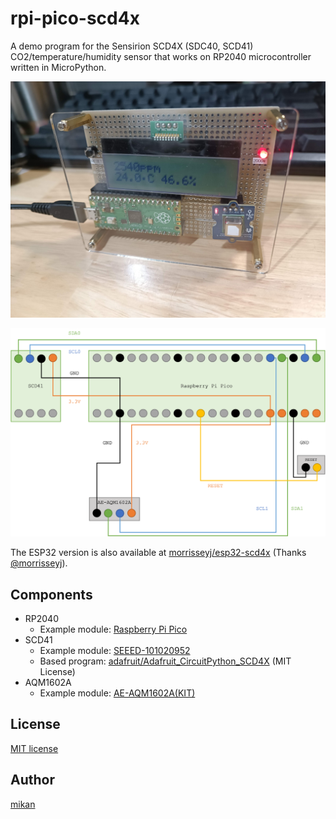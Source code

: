 # rpi-pico-scd4x

A demo program for the Sensirion SCD4X (SDC40, SCD41) CO2/temperature/humidity sensor that works on RP2040 microcontroller written in MicroPython.

![Demo Image](demo.jpg)

![Wiring Example](wiring-example.png)

The ESP32 version is also available at [morrisseyj/esp32-scd4x](https://github.com/morrisseyj/esp32-scd4x) (Thanks [@morrisseyj](https://github.com/morrisseyj)).

## Components

- RP2040
  - Example module: [Raspberry Pi Pico](https://www.raspberrypi.com/products/raspberry-pi-pico/)
- SCD41
  - Example module: [SEEED-101020952](https://www.seeedstudio.com/Grove-CO2-Temperature-Humidity-Sensor-SCD41-p-5025.html)
  - Based program: [adafruit/Adafruit_CircuitPython_SCD4X](https://github.com/adafruit/Adafruit_CircuitPython_SCD4X) (MIT License)
- AQM1602A
  - Example module: [AE-AQM1602A(KIT)](https://akizukidenshi.com/catalog/g/gK-08896/)

## License

[MIT license](LICENSE)

## Author

[mikan](https://github.com/mikman)
